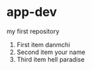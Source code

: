 # app-dev
my first repository
1. First item danmchi
2. Second item your name
3. Third item hell paradise
